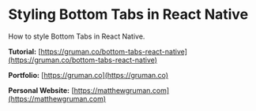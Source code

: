 # Styling Bottom Tabs in React Native

How to style Bottom Tabs in React Native.

**Tutorial:** [https://gruman.co/bottom-tabs-react-native](https://gruman.co/bottom-tabs-react-native)

**Portfolio:** [https://gruman.co](https://gruman.co)

**Personal Website:** [https://matthewgruman.com](https://matthewgruman.com)
